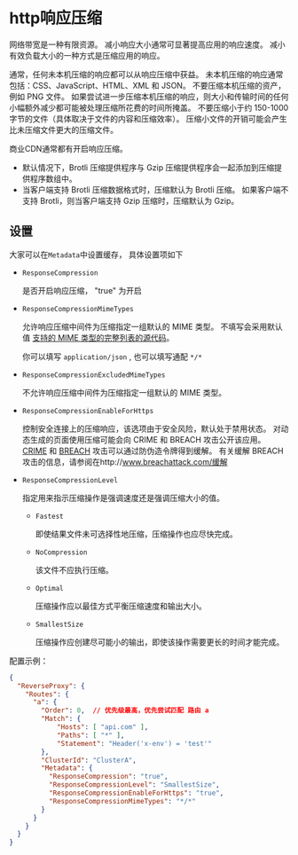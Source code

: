 # http响应压缩

网络带宽是一种有限资源。 减小响应大小通常可显著提高应用的响应速度。 减小有效负载大小的一种方式是压缩应用的响应。

通常，任何未本机压缩的响应都可以从响应压缩中获益。 未本机压缩的响应通常包括：CSS、JavaScript、HTML、XML 和 JSON。 不要压缩本机压缩的资产，例如 PNG 文件。 如果尝试进一步压缩本机压缩的响应，则大小和传输时间的任何小幅额外减少都可能被处理压缩所花费的时间所掩盖。 不要压缩小于约 150-1000 字节的文件（具体取决于文件的内容和压缩效率）。 压缩小文件的开销可能会产生比未压缩文件更大的压缩文件。

商业CDN通常都有开启响应压缩。

- 默认情况下，Brotli 压缩提供程序与 Gzip 压缩提供程序会一起添加到压缩提供程序数组中。
- 当客户端支持 Brotli 压缩数据格式时，压缩默认为 Brotli 压缩。 如果客户端不支持 Brotli，则当客户端支持 Gzip 压缩时，压缩默认为 Gzip。

## 设置

大家可以在`Metadata`中设置缓存， 具体设置项如下

- `ResponseCompression`

    是否开启响应压缩， "true" 为开启

- `ResponseCompressionMimeTypes`

    允许响应压缩中间件为压缩指定一组默认的 MIME 类型。 不填写会采用默认值 [支持的 MIME 类型的完整列表的源代码](https://github.com/dotnet/aspnetcore/blob/main/src/Middleware/ResponseCompression/src/ResponseCompressionDefaults.cs)。

    你可以填写 `application/json` , 也可以填写通配 `*/*`

- `ResponseCompressionExcludedMimeTypes`

    不允许响应压缩中间件为压缩指定一组默认的 MIME 类型。

- `ResponseCompressionEnableForHttps`

    控制安全连接上的压缩响应，该选项由于安全风险，默认处于禁用状态。 对动态生成的页面使用压缩可能会向 CRIME 和 BREACH 攻击公开该应用。 [CRIME](https://wikipedia.org/wiki/CRIME_(security_exploit)) 和 [BREACH](https://wikipedia.org/wiki/BREACH_(security_exploit)) 攻击可以通过防伪造令牌得到缓解。 有关缓解 BREACH 攻击的信息，请参阅在http://www.breachattack.com/缓解

- `ResponseCompressionLevel`

    指定用来指示压缩操作是强调速度还是强调压缩大小的值。

    - `Fastest`

        即使结果文件未可选择性地压缩，压缩操作也应尽快完成。

    - `NoCompression`

        该文件不应执行压缩。

    - `Optimal`

        压缩操作应以最佳方式平衡压缩速度和输出大小。

    - `SmallestSize`

        压缩操作应创建尽可能小的输出，即使该操作需要更长的时间才能完成。


配置示例：

``` json
{
  "ReverseProxy": {
    "Routes": {
      "a": {
        "Order": 0,  // 优先级最高，优先尝试匹配 路由 a
        "Match": {
            "Hosts": [ "api.com" ],
            "Paths": [ "*" ],
            "Statement": "Header('x-env') = 'test'"
        },
        "ClusterId": "ClusterA",
        "Metadata": {
          "ResponseCompression": "true",
          "ResponseCompressionLevel": "SmallestSize",
          "ResponseCompressionEnableForHttps": "true",
          "ResponseCompressionMimeTypes": "*/*"
        }
      }
    }
  }
}
```